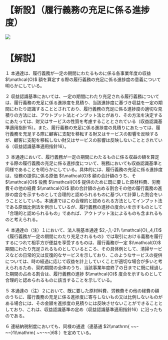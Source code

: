 # 【新設】（履行義務の充足に係る進捗度）

![](https://www.nta.go.jp/tmp/2bb0927c-31d0-44bf-bb12-1b4419600d3e/images/5e60cf88583bd2881efaca58470fb72073927c48e6151a64ea75f04c8006fe95.jpg)

# 【解説】

１ 本通達は、履行義務が一定の期間にわたるものに係る各事業年度の収益 $\\mathcal{O}$ 額を算定する際の履行義務の充足に係る進捗度の意義について明らかにしている。

２ 収益認識基準においては、一定の期間にわたり充足される履行義務については、履行義務の充足に係る進捗度を見積り、当該進捗度に基づき収益を一定の期間にわたり認識することとされており、履行義務の充足に係る進捗度の適切な見積りの方法には、アウトプット法とインプット法とがあり、その方法を決定するにあたっては、財又はサービスの性質を考慮することとされている（収益認識基準適用指針15）。また、履行義務の充足に係る進捗度の見積りにあたっては、履行義務を充足する際に顧客に支配を移転する財又はサービスの影響を反映するが、顧客に支配を移転しない財又はサービスの影響は反映しないこととされている（収益認識基準適用指針16）。

３ 本通達において、履行義務が一定の期間にわたるものに係る収益の額を算定する際の履行義務の充足に係る進捗度について、税務においても収益認識基準と同様であることを明らかにしている。具体的には、履行義務の充足に係る進捗度は、役務の提供に係る原価 $\\mathcal{O}$ 額の合計額のうち、そ $\\mathcal{O}$ 役務 $\\mathcal{O}$ 提供のために既に要した原材料費、労務費その他の経費 $\\mathcal{O}$ 額の合計額の占める割合その他の履行義務の進捗の度合を示すものとして合理的と認められるものに基づいて計算した割合をいうこととしている。本通達ではこの合理的と認められる方法としてインプット法である原価比例法を例示しているが、履行義務の進捗の度合いを示すものとして「合理的と認められるもの」であれば、アウトプット法によるものも含まれるものと考えられる。

４ 本通達の（注）１において、法人税基本通達 $2,-,1,-21\ \\mathcal{O},,4,(1)$ 《履行義務が一定の期間にわたり充足されるもの》では取引における義務を履行するにつれて相手方が便益を享受するものは、履行義務が一定 $\\mathcal{O}$ 期間にわたり充足されるものとしているところ、その具体例として、清掃サービスなどの日常的又は反復的なサービスを示しており、このようなサービスの提供については、時の経過に応じて収益を計上していくことが適切な場合が多いと考えられるため、契約期間の全体のうち、当該事業年度終了の日までに既に経過した期間の占める割合は、履行義務の進捗 $\\mathcal{O}$ 度合を示すものとして合理的と認められるものに該当することを示している。

５ 本通達の（注）２において、既に要した原材料費、労務費その他の経費の額のうちに、履行義務の充足に係る進捗度に寄与しないもの又は比例しないものがある場合には、その金額を進捗度の見積りには反映させないことができることとしており、これは、収益認識基準の定め（収益認識基準適用指針16）に沿ったものである。

６ 連結納税制度においても、同様の通達（連基通 $2\\mathrm{ ~~-~~}1\\mathrm{ ~~-~~}6$ ）を定めている。